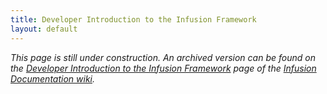 ```yaml
---
title: Developer Introduction to the Infusion Framework
layout: default
---
```


_This page is still under construction. An archived version can be found on the
[Developer Introduction to the Infusion Framework](http://wiki.fluidproject.org/display/docs/Developer+Introduction+to+Infusion+Framework)
page of the [Infusion Documentation wiki](http://wiki.fluidproject.org/display/docs/Infusion+Documentation)._
